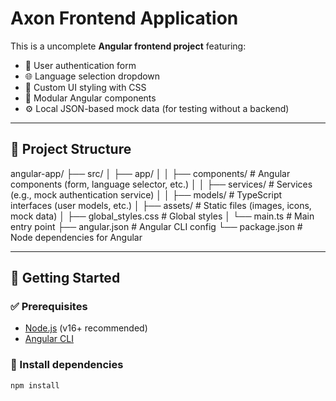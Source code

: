 # Axon Frontend Application

This is a uncomplete **Angular frontend project** featuring:
- 🚀 User authentication form
- 🌐 Language selection dropdown
- 🎨 Custom UI styling with CSS
- 🔧 Modular Angular components
- ⚙️ Local JSON-based mock data (for testing without a backend)

---

## 📂 Project Structure

angular-app/
├── src/
│ ├── app/
│ │ ├── components/ # Angular components (form, language selector, etc.)
│ │ ├── services/ # Services (e.g., mock authentication service)
│ │ ├── models/ # TypeScript interfaces (user models, etc.)
│ ├── assets/ # Static files (images, icons, mock data)
│ ├── global_styles.css # Global styles
│ └── main.ts # Main entry point
├── angular.json # Angular CLI config
└── package.json # Node dependencies for Angular

---

## 🚀 Getting Started

### ✅ Prerequisites
- [Node.js](https://nodejs.org/) (v16+ recommended)
- [Angular CLI](https://angular.io/cli)

### 🔧 Install dependencies
```bash
npm install
